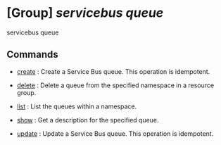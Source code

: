 # [Group] _servicebus queue_

servicebus queue

## Commands

- [create](/Commands/servicebus/queue/_create.md)
: Create a Service Bus queue. This operation is idempotent.

- [delete](/Commands/servicebus/queue/_delete.md)
: Delete a queue from the specified namespace in a resource group.

- [list](/Commands/servicebus/queue/_list.md)
: List the queues within a namespace.

- [show](/Commands/servicebus/queue/_show.md)
: Get a description for the specified queue.

- [update](/Commands/servicebus/queue/_update.md)
: Update a Service Bus queue. This operation is idempotent.
